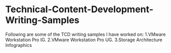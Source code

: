 # Technical-Content-Development-Writing-Samples
Following are some of the TCD writing samples I have worked on:
1.VMware Workstation Pro IG.
2.VMware Workstation Pro UG.
3.Storage Architecture Infographics
